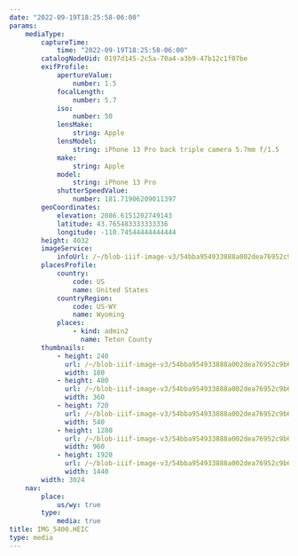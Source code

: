 ```yaml
---
date: "2022-09-19T18:25:58-06:00"
params:
    mediaType:
        captureTime:
            time: "2022-09-19T18:25:58-06:00"
        catalogNodeUid: 0197d145-2c5a-70a4-a3b9-47b12c1f07be
        exifProfile:
            apertureValue:
                number: 1.5
            focalLength:
                number: 5.7
            iso:
                number: 50
            lensMake:
                string: Apple
            lensModel:
                string: iPhone 13 Pro back triple camera 5.7mm f/1.5
            make:
                string: Apple
            model:
                string: iPhone 13 Pro
            shutterSpeedValue:
                number: 181.71906209011397
        geoCoordinates:
            elevation: 2086.6151202749143
            latitude: 43.765483333333336
            longitude: -110.74544444444444
        height: 4032
        imageService:
            infoUrl: /~/blob-iiif-image-v3/54bba954933888a002dea76952c9b67e503c0148ea3800b7ca4348687649343b/info.json
        placesProfile:
            country:
                code: US
                name: United States
            countryRegion:
                code: US-WY
                name: Wyoming
            places:
                - kind: admin2
                  name: Teton County
        thumbnails:
            - height: 240
              url: /~/blob-iiif-image-v3/54bba954933888a002dea76952c9b67e503c0148ea3800b7ca4348687649343b/full/180%2C240/0/default.jpg
              width: 180
            - height: 480
              url: /~/blob-iiif-image-v3/54bba954933888a002dea76952c9b67e503c0148ea3800b7ca4348687649343b/full/360%2C480/0/default.jpg
              width: 360
            - height: 720
              url: /~/blob-iiif-image-v3/54bba954933888a002dea76952c9b67e503c0148ea3800b7ca4348687649343b/full/540%2C720/0/default.jpg
              width: 540
            - height: 1280
              url: /~/blob-iiif-image-v3/54bba954933888a002dea76952c9b67e503c0148ea3800b7ca4348687649343b/full/960%2C1280/0/default.jpg
              width: 960
            - height: 1920
              url: /~/blob-iiif-image-v3/54bba954933888a002dea76952c9b67e503c0148ea3800b7ca4348687649343b/full/1440%2C1920/0/default.jpg
              width: 1440
        width: 3024
    nav:
        place:
            us/wy: true
        type:
            media: true
title: IMG_5400.HEIC
type: media
---
```

